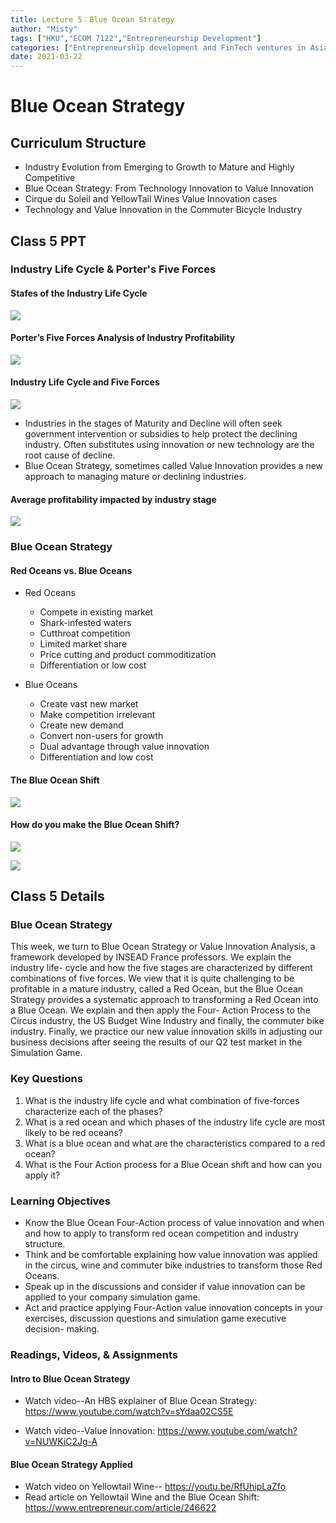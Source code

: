 ```yaml
---
title: Lecture 5：Blue Ocean Strategy
author: "Misty"
tags: ["HKU","ECOM 7122","Entrepreneurship Development"]
categories: ["Entrepreneurship development and FinTech ventures in Asia"]
date: 2021-03-22
---
```


# Blue Ocean Strategy

## Curriculum Structure

* Industry Evolution from Emerging to Growth to Mature and Highly Competitive
* Blue Ocean Strategy: From Technology Innovation to Value Innovation
* Cirque du Soleil and YellowTail Wines Value Innovation cases
* Technology and Value Innovation in the Commuter Bicycle Industry

## Class 5 PPT

### Industry Life Cycle & Porter's Five Forces

#### Stafes of the Industry Life Cycle

![](https://cdn.jsdelivr.net/gh/M1styDay/image_hosting@master/hugo_images/20210328105138.png)

#### Porter’s Five Forces Analysis of Industry Profitability

![](https://cdn.jsdelivr.net/gh/M1styDay/image_hosting@master/hugo_images/20210328105240.png)

#### Industry Life Cycle and Five Forces

![](https://cdn.jsdelivr.net/gh/M1styDay/image_hosting@master/hugo_images/20210328105317.png)

* Industries in the stages of Maturity and Decline will often seek government intervention or subsidies to help protect the declining industry. Often substitutes using innovation or new technology are the root cause of decline.
* Blue Ocean Strategy, sometimes called Value Innovation provides a new approach to managing mature or declining industries.


#### Average profitability impacted by industry stage

![](https://cdn.jsdelivr.net/gh/M1styDay/image_hosting@master/hugo_images/20210328144604.png)


### Blue Ocean Strategy

#### Red Oceans vs. Blue Oceans

* Red Oceans
    * Compete in existing market
    * Shark-infested waters
    * Cutthroat competition
    * Limited market share
    * Price cutting and product commoditization
    * Differentiation or low cost

* Blue Oceans
    * Create vast new market
    * Make competition irrelevant
    * Create new demand
    * Convert non-users for growth
    * Dual advantage through value innovation
    * Differentiation and low cost

#### The Blue Ocean Shift

![](https://cdn.jsdelivr.net/gh/M1styDay/image_hosting@master/hugo_images/20210328151210.png)

#### How do you make the Blue Ocean Shift?

![](https://cdn.jsdelivr.net/gh/M1styDay/image_hosting@master/hugo_images/20210328153446.png)

![](https://cdn.jsdelivr.net/gh/M1styDay/image_hosting@master/hugo_images/20210328153502.png)


## Class 5 Details

### Blue Ocean Strategy
This week, we turn to Blue Ocean Strategy or Value Innovation Analysis, a framework developed by INSEAD France professors. We explain the industry life- cycle and how the five stages are characterized by different combinations of five forces. We view that it is quite challenging to be profitable in a mature industry, called a Red Ocean, but the Blue Ocean Strategy provides a systematic approach to transforming a Red Ocean into a Blue Ocean. We explain and then apply the Four- Action Process to the Circus industry, the US Budget Wine Industry and finally, the commuter bike industry. Finally, we practice our new value innovation skills in adjusting our business decisions after seeing the results of our Q2 test market in the Simulation Game.

### Key Questions

1. What is the industry life cycle and what combination of five-forces characterize each of the phases?
2. What is a red ocean and which phases of the industry life cycle are most likely to be red oceans?
3. What is a blue ocean and what are the characteristics compared to a red ocean?
4. What is the Four Action process for a Blue Ocean shift and how can you apply it?


### Learning Objectives

* Know the Blue Ocean Four-Action process of value innovation and when and how to apply to transform red ocean competition and industry structure.
* Think and be comfortable explaining how value innovation was applied in the circus, wine and commuter bike industries to transform those Red Oceans.
* Speak up in the discussions and consider if value innovation can be applied to your company simulation game.
* Act and practice applying Four-Action value innovation concepts in your exercises, discussion questions and simulation game executive decision- making.

### Readings, Videos, & Assignments

#### Intro to Blue Ocean Strategy
* Watch video--An HBS explainer of Blue Ocean Strategy:
https://www.youtube.com/watch?v=sYdaa02CS5E

* Watch video--Value Innovation: https://www.youtube.com/watch?v=NUWKiC2Jg-A

#### Blue Ocean Strategy Applied
* Watch video on Yellowtail Wine-- https://youtu.be/RfUhipLaZfo
* Read article on Yellowtail Wine and the Blue Ocean Shift: https://www.entrepreneur.com/article/246622

